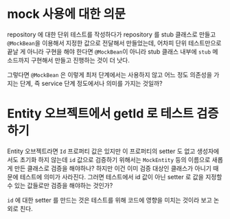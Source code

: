 # mock 사용에 대한 의문

repository 에 대한 단위 테스트를 작성하다가 repository 를 stub 클래스로 만들고 `@MockBean`을 이용해서 지정한 값으로 전달해서 만들었는데, 어차피 단위 테스트만으로 끝날 게 아니라 구현을 해야 한다면 `@MockBean`이 아니라 stub 클래스 내부에 `stub` 메소드까지 구현해서 만들고 진행하는 것이 더 낫다.

그렇다면 `@MockBean` 은 이렇게 최저 단계에서는 사용하지 않고 어느 정도 의존성을 가지는 단계, 즉 service 단계 정도에서나 의미를 가지는 것일까?

# Entity 오브젝트에서 getId 로 테스트 검증하기

Entity 오브젝트라면 `Id` 프로퍼티 값은 있지만 이 프로퍼티의 setter 도 없고 생성자에서도 초기화 하지 않는데 `id` 값으로 검증하기 위해서는 `MockEntity` 등의 이름으로 새롭게 만든 클래스로 검증을 해야하나? 하지만 이건 이미 검증 대상인 클래스가 아니기 때문에 테스트에 의미가 사라진다. 그러면 테스트에서 id 값이 아닌 setter 로 값을 지정할 수 있는 값들로만 검증을 해야하는 것인가?

`id` 에 대한 setter 를 만드는 것은 테스트를 위해 코드에 영향을 미치는 것이라 보고 논외로 친다.
